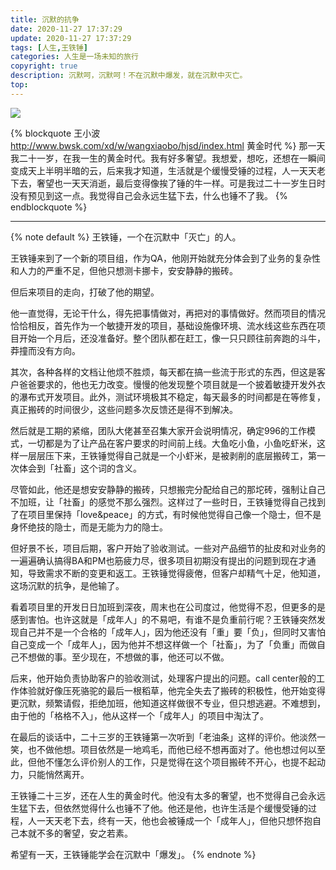 ```yaml
---
title: 沉默的抗争
date: 2020-11-27 17:37:29
update: 2020-11-27 17:37:29
tags: [人生,王铁锤]
categories: 人生是一场未知的旅行
copyright: true
description: 沉默呵，沉默呵！不在沉默中爆发，就在沉默中灭亡。
top:
---
```


<img src="https://i.loli.net/2020/12/03/8Y5qidj3v1rwWLn.png" >

{% blockquote 王小波 http://www.bwsk.com/xd/w/wangxiaobo/hjsd/index.html 黄金时代 %}
那一天我二十一岁，在我一生的黄金时代。我有好多奢望。我想爱，想吃，还想在一瞬间变成天上半明半暗的云，后来我才知道，生活就是个缓慢受锤的过程，人一天天老下去，奢望也一天天消逝，最后变得像挨了锤的牛一样。可是我过二十一岁生日时没有预见到这一点。我觉得自己会永远生猛下去，什么也锤不了我。
{% endblockquote %}

------

{% note default %}
王铁锤，一个在沉默中「灭亡」的人。

王铁锤来到了一个新的项目组，作为QA，他刚开始就充分体会到了业务的复杂性和人力的严重不足，但他只想测卡挪卡，安安静静的搬砖。

但后来项目的走向，打破了他的期望。

他一直觉得，无论干什么，得先把事情做对，再把对的事情做好。然而项目的情况恰恰相反，首先作为一个敏捷开发的项目，基础设施像环境、流水线这些东西在项目开始一个月后，还没准备好。整个团队都在赶工，像一只只顾往前奔跑的斗牛，莽撞而没有方向。

其次，各种各样的文档让他烦不胜烦，每天都在搞一些流于形式的东西，但这是客户爸爸要求的，他也无力改变。慢慢的他发现整个项目就是一个披着敏捷开发外衣的瀑布式开发项目。此外，测试环境极其不稳定，每天最多的时间都是在等修复，真正搬砖的时间很少，这些问题多次反馈还是得不到解决。

然后就是工期的紧缩，团队大佬甚至召集大家开会说明情况，确定996的工作模式，一切都是为了让产品在客户要求的时间前上线。大鱼吃小鱼，小鱼吃虾米，这样一层层压下来，王铁锤觉得自己就是一个小虾米，是被剥削的底层搬砖工，第一次体会到「社畜」这个词的含义。

尽管如此，他还是想安安静静的搬砖，只想搬完分配给自己的那坨砖，强制让自己不加班，让「社畜」的感觉不那么强烈。这样过了一些时日，王铁锤觉得自己找到了在项目里保持「love&peace」的方式，有时候他觉得自己像一个隐士，但不是身怀绝技的隐士，而是无能为力的隐士。

但好景不长，项目后期，客户开始了验收测试。一些对产品细节的扯皮和对业务的一遍遍确认搞得BA和PM也筋疲力尽，很多项目初期没有提出的问题到现在才通知，导致需求不断的变更和返工。王铁锤觉得疲倦，但客户却精气十足，他知道，这场沉默的抗争，是他输了。

看着项目里的开发日日加班到深夜，周末也在公司度过，他觉得不忍，但更多的是感到害怕。也许这就是「成年人」的不易吧，有谁不是负重前行呢？王铁锤突然发现自己并不是一个合格的「成年人」，因为他还没有「重」要「负」，但同时又害怕自己变成一个「成年人」，因为他并不想这样做一个「社畜」，为了「负重」而做自己不想做的事。至少现在，不想做的事，他还可以不做。

后来，他开始负责协助客户的验收测试，处理客户提出的问题。call center般的工作体验就好像压死骆驼的最后一根稻草，他完全失去了搬砖的积极性，他开始变得更沉默，频繁请假，拒绝加班，他知道这样做很不专业，但只想逃避。不难想到，由于他的「格格不入」，他从这样一个「成年人」的项目中淘汰了。

在最后的谈话中，二十三岁的王铁锤第一次听到「老油条」这样的评价。他淡然一笑，也不做他想。项目依然是一地鸡毛，而他已经不想再面对了。他也想过何以至此，但他不懂怎么评价别人的工作，只是觉得在这个项目搬砖不开心，也提不起动力，只能悄然离开。

王铁锤二十三岁，还在人生的黄金时代。他没有太多的奢望，也不觉得自己会永远生猛下去，但依然觉得什么也锤不了他。他还是他，也许生活是个缓慢受锤的过程，人一天天老下去，终有一天，他也会被锤成一个「成年人」，但他只想怀抱自己本就不多的奢望，安之若素。

希望有一天，王铁锤能学会在沉默中「爆发」。
{% endnote %}